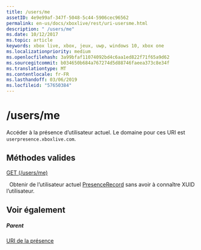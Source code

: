 ```yaml
---
title: /users/me
assetID: 4e9e99af-347f-5048-5c44-5906cec96562
permalink: en-us/docs/xboxlive/rest/uri-usersme.html
description: " /users/me"
ms.date: 10/12/2017
ms.topic: article
keywords: xbox live, xbox, jeux, uwp, windows 10, xbox one
ms.localizationpriority: medium
ms.openlocfilehash: 3a99bfaf11074092bd4c6aa1ed822f71f65a9d62
ms.sourcegitcommit: b034650b684a767274d5d88746faeea373c8e34f
ms.translationtype: MT
ms.contentlocale: fr-FR
ms.lasthandoff: 03/06/2019
ms.locfileid: "57650384"
---
```

# <a name="usersme"></a>/users/me
Accéder à la présence d’utilisateur actuel. Le domaine pour ces URI est `userpresence.xboxlive.com`.
  
<a id="ID4EV"></a>

 
## <a name="valid-methods"></a>Méthodes valides

[GET (/users/me)](uri-usersmeget.md)

&nbsp;&nbsp;Obtenir de l’utilisateur actuel [PresenceRecord](../../json/json-presencerecord.md) sans avoir à connaître XUID l’utilisateur.
 
<a id="ID4E6"></a>

 
## <a name="see-also"></a>Voir également
 
<a id="ID4EBB"></a>

 
##### <a name="parent"></a>Parent 

[URI de la présence](atoc-reference-presence.md)

   